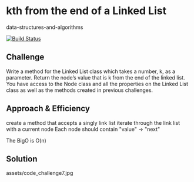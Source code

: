 # kth from the end of a Linked List
data-structures-and-algorithms

[![Build Status](https://travis-ci.com/Alwynblake/401n12-data-structures-and-algorithms.svg?branch=master)](https://travis-ci.com/Alwynblake/401n12-data-structures-and-algorithms)

## Challenge
Write a method for the Linked List class which takes a number, k, as a parameter. Return the node’s value that is k from the end of the linked list. You have access to the Node class and all the properties on the Linked List class as well as the methods created in previous challenges.

## Approach & Efficiency
create a method that accepts a singly link list
iterate through the link list with a current node
Each node should contain "value" -> "next"

The BigO is O(n)

## Solution
assets/code_challenge7.jpg
